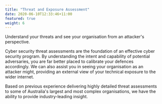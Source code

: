 ```yaml
---
title: "Threat and Exposure Assessment"
date: 2020-06-10T12:33:46+11:00
featured: true
weight: 6
---
```


Understand your threats and see your organisation from an attacker's perspective.

Cyber security threat assessments are the foundation of an effective cyber security program. By understanding the intent and capability of potential adversaries, you are far better placed to calibrate your defences accordingly. We can also assist you in seeing your organisation as an attacker might, providing an external view of your technical exposure to the wider internet.

Based on previous experience delivering highly detailed threat assessments to some of Australia's largest and most complex organisations, we have the ability to provide industry-leading insight.